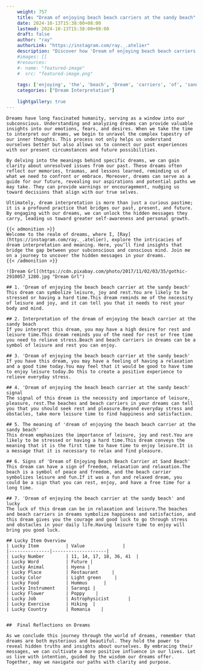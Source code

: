 ```yaml
---
    weight: 757
    title: "Dream of enjoying beach beach carriers at the sandy beach"  # Assuming 'title' column exists
    date: 2024-10-13T15:38:00+08:00
    lastmod: 2024-10-13T15:38:00+08:00
    draft: false
    author: "ray"
    authorLink: "https://instagram.com/ray._.atelier"
    description: "Discover how 'Dream of enjoying beach beach carriers at the sandy beach' can interpret your future and uncover its significant meanings in your life."
    #images: []
    #resources:
    #- name: "featured-image"
    #  src: "featured-image.png"
    
    tags: ['enjoying', 'the', 'beach', 'Dream', 'carriers', 'of', 'sandy', 'at']
    categories: ["Dream Interpretation"]
    
    lightgallery: true
---
```

    
    Dreams have long fascinated humanity, serving as a window into our subconscious. Understanding and analyzing dreams can provide valuable insights into our emotions, fears, and desires. When we take the time to interpret our dreams, we begin to unravel the complex tapestry of our inner thoughts. This process not only helps us understand ourselves better but also allows us to connect our past experiences with our present circumstances and future possibilities.
    
    By delving into the meanings behind specific dreams, we can gain clarity about unresolved issues from our past. These dreams often reflect our memories, traumas, and lessons learned, reminding us of what we need to confront or embrace. Moreover, dreams can serve as a guide for our future, revealing our aspirations and potential paths we may take. They can provide warnings or encouragement, nudging us toward decisions that align with our true selves.
    
    Ultimately, dream interpretation is more than just a curious pastime; it is a profound practice that bridges our past, present, and future. By engaging with our dreams, we can unlock the hidden messages they carry, leading us toward greater self-awareness and personal growth.
    
    {{< admonition >}}
    Welcome to the realm of dreams, where I, [Ray](https://instagram.com/ray._.atelier), explore the intricacies of dream interpretation and meaning. Here, you’ll find insights that bridge the gap between your subconscious and conscious mind. Join me on a journey to uncover the hidden messages in your dreams.
    {{< /admonition >}}
    
    ![Dream Grl](https://cdn.pixabay.com/photo/2017/11/02/03/35/gothic-2910057_1280.jpg "Dream Grl")
    
    ## 1. 'Dream of enjoying the beach beach carrier at the sandy beach'
    This dream can symbolize leisure, joy and rest.You are likely to be stressed or having a hard time.This dream reminds me of the necessity of leisure and joy, and it can tell you that it needs to rest your body and mind.
    
    ## 2. Interpretation of the dream of enjoying the beach carrier at the sandy beach
    If you interpret this dream, you may have a high desire for rest and leisure time.This dream reminds you of the need for rest or free time you need to relieve stress.Beach and beach carriers in dreams can be a symbol of leisure and rest you can enjoy.
    
    ## 3. 'Dream of enjoying the beach beach carrier at the sandy beach'
    If you have this dream, you may have a feeling of having a relaxation and a good time today.You may feel that it would be good to have time to enjoy leisure today.Do this to create a positive experience to relieve everyday stress.
    
    ## 4. 'Dream of enjoying the beach beach carrier at the sandy beach' signal
    The signal of this dream is the necessity and importance of leisure, pleasure, rest.The beaches and beach carriers in your dreams can tell you that you should seek rest and pleasure.Beyond everyday stress and obstacles, take more leisure time to find happiness and satisfaction.
    
    ## 5. The meaning of 'dream of enjoying the beach beach carrier at the sandy beach'
    This dream emphasizes the importance of leisure, joy and rest.You are likely to be stressed or having a hard time.This dream conveys the meaning that it is the first time to have time to enjoy leisure.It is a message that it is necessary to relax and find pleasure.
    
    ## 6. Signs of 'Dream of Enjoying Beach Beach Carrier at Sand Beach'
    This dream can have a sign of freedom, relaxation and relaxation.The beach is a symbol of peace and freedom, and the beach carrier symbolizes leisure and fun.If it was a fun and relaxed dream, you could be a sign that you can rest, enjoy, and have a free time for a long time.
    
    ## 7. 'Dream of enjoying the beach carrier at the sandy beach' and lucky
    The luck of this dream can be in relaxation and leisure.The beaches and beach carriers in dreams symbolize happiness and satisfaction, and this dream gives you the courage and good luck to go through stress and obstacles in your daily life.Having leisure time to enjoy will bring you good luck.
    
    ## Lucky Item Overview
    | Lucky Item          | Value              |
    |---------------|--------------------|
    | Lucky Number        | 11, 14, 17, 18, 36, 41  |
    | Lucky Word          | Future |
    | Lucky Animal        | Hyena |
    | Lucky Place         | Restaurant     |
    | Lucky Color         | Light green     |
    | Lucky Food          | Hummus      |
    | Lucky Instrument    | Sarangi |
    | Lucky Flower        | Poppy    |
    | Lucky Job           | Astrophysicist       |
    | Lucky Exercise      | Hiking  |
    | Lucky Country       | Romania    |
    
    
    ##  Final Reflections on Dreams
    
    As we conclude this journey through the world of dreams, remember that dreams are both mysterious and beautiful. They hold the power to reveal hidden truths and insights about ourselves. By embracing their messages, we can cultivate a more positive influence in our lives. Let us live with intention, guided by the wisdom our dreams offer. Together, may we navigate our paths with clarity and purpose.
    